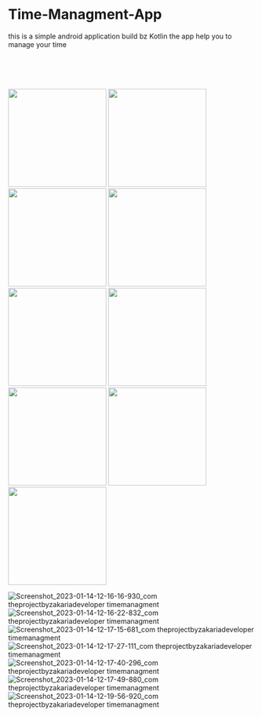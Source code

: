 # Time-Managment-App
this is a simple android application build bz Kotlin the app help you to manage your time


</br>
</br>
</br>
</br>



<img src="https://user-images.githubusercontent.com/94437384/212470983-308acff4-6b03-4498-b599-5c21adb4bdd7.jpg" width="200" >
<img src="https://user-images.githubusercontent.com/94437384/212471237-5c6ebe58-6094-47a6-a9b6-965d5fd3ad58.jpg" width="200" >
<img src="https://user-images.githubusercontent.com/94437384/212471233-65554959-4e6b-41b6-a4d3-b33104a19e9e.jpg" width="200" >
<img src="https://user-images.githubusercontent.com/94437384/212471239-b4333736-c1dc-4db0-87dd-b7f5616476ff.jpg" width="200" >
<img src="https://user-images.githubusercontent.com/94437384/212471240-078d8210-fb93-470c-a3fb-fd9c48151933.jpg" width="200" >
<img src="https://user-images.githubusercontent.com/94437384/212471249-fa77bb18-df80-4a42-bf1f-3405e1a32be2.jpg" width="200" >
<img src="https://user-images.githubusercontent.com/94437384/212471256-4fac25b8-d5e5-4084-ab87-97f8bf785750.jpg" width="200" >
<img src="https://user-images.githubusercontent.com/94437384/212471261-dea28808-4f9d-44fc-bcc2-fa1641ba7e60.jpg" width="200" >
<img src="https://user-images.githubusercontent.com/94437384/212471264-b006dae8-9860-424f-a093-23a929d5c074.jpg" width="200" >


![Screenshot_2023-01-14-12-16-16-930_com theprojectbyzakariadeveloper timemanagment](https://user-images.githubusercontent.com/94437384/212471237-5c6ebe58-6094-47a6-a9b6-965d5fd3ad58.jpg)
![Screenshot_2023-01-14-12-16-22-832_com theprojectbyzakariadeveloper timemanagment](https://user-images.githubusercontent.com/94437384/212471239-b4333736-c1dc-4db0-87dd-b7f5616476ff.jpg)
![Screenshot_2023-01-14-12-17-15-681_com theprojectbyzakariadeveloper timemanagment](https://user-images.githubusercontent.com/94437384/212471240-078d8210-fb93-470c-a3fb-fd9c48151933.jpg)
![Screenshot_2023-01-14-12-17-27-111_com theprojectbyzakariadeveloper timemanagment](https://user-images.githubusercontent.com/94437384/212471249-fa77bb18-df80-4a42-bf1f-3405e1a32be2.jpg)
![Screenshot_2023-01-14-12-17-40-296_com theprojectbyzakariadeveloper timemanagment](https://user-images.githubusercontent.com/94437384/212471256-4fac25b8-d5e5-4084-ab87-97f8bf785750.jpg)
![Screenshot_2023-01-14-12-17-49-880_com theprojectbyzakariadeveloper timemanagment](https://user-images.githubusercontent.com/94437384/212471261-dea28808-4f9d-44fc-bcc2-fa1641ba7e60.jpg)
![Screenshot_2023-01-14-12-19-56-920_com theprojectbyzakariadeveloper timemanagment](https://user-images.githubusercontent.com/94437384/212471264-b006dae8-9860-424f-a093-23a929d5c074.jpg)
